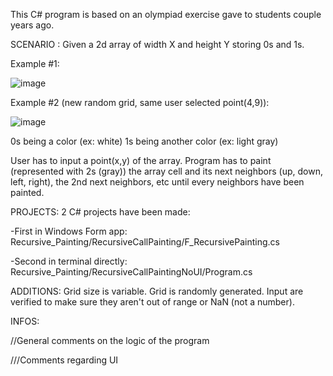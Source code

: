 This C# program is based on an olympiad exercise gave to students couple years ago.


SCENARIO :
Given a 2d array of width X and height Y storing 0s and 1s.

Example #1:

![image](https://user-images.githubusercontent.com/33300046/153735709-d00683d7-dd09-4abe-93ad-4c159993a071.png)

Example #2 (new random grid, same user selected point(4,9)):

![image](https://user-images.githubusercontent.com/33300046/153735864-545fe674-d38e-49db-9b14-264aa2f8d6d2.png)

0s being a color (ex: white)
1s being another color (ex: light gray)

User has to input a point(x,y) of the array. 
Program has to paint (represented with 2s (gray)) the array cell and its next neighbors (up, down, left, right),
the 2nd next neighbors, etc until every neighbors have been painted.


PROJECTS:
2 C# projects have been made:

-First in Windows Form app:
Recursive_Painting/RecursiveCallPainting/F_RecursivePainting.cs 

-Second in terminal directly:
Recursive_Painting/RecursiveCallPaintingNoUI/Program.cs 


ADDITIONS:
Grid size is variable.
Grid is randomly generated.
Input are verified to make sure they aren't out of range or NaN (not a number).


INFOS:

//General comments on the logic of the program

///Comments regarding UI 
